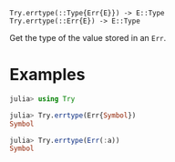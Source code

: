    Try.errtype(::Type{Err{E}}) -> E::Type
    Try.errtype(::Err{E}) -> E::Type

Get the type of the value stored in an `Err`.

# Examples
```julia
julia> using Try

julia> Try.errtype(Err{Symbol})
Symbol

julia> Try.errtype(Err(:a))
Symbol
```
